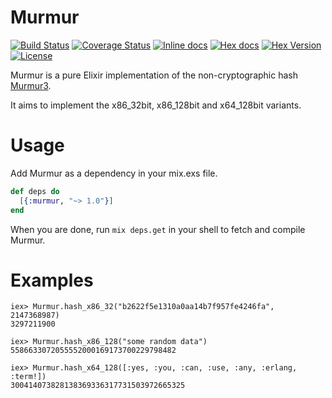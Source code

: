 Murmur
======

[![Build Status](https://img.shields.io/travis/gmcabrita/murmur.svg?style=flat)](https://travis-ci.org/gmcabrita/murmur)
[![Coverage Status](https://img.shields.io/coveralls/gmcabrita/murmur.svg?style=flat)](https://coveralls.io/r/gmcabrita/murmur?branch=master)
[![Inline docs](http://inch-ci.org/github/gmcabrita/murmur.svg?branch=master)](http://inch-ci.org/github/gmcabrita/murmur)
[![Hex docs](http://img.shields.io/badge/hex.pm-docs-green.svg?style=flat)](https://hexdocs.pm/murmur)
[![Hex Version](http://img.shields.io/hexpm/v/murmur.svg?style=flat)](https://hex.pm/packages/murmur)
[![License](http://img.shields.io/hexpm/l/murmur.svg?style=flat)](https://github.com/gmcabrita/murmur/blob/master/LICENSE)

Murmur is a pure Elixir implementation of the non-cryptographic hash [Murmur3](https://code.google.com/p/smhasher/wiki/MurmurHash3).

It aims to implement the x86_32bit, x86_128bit and x64_128bit variants.

# Usage

Add Murmur as a dependency in your mix.exs file.

```elixir
def deps do
  [{:murmur, "~> 1.0"}]
end
```

When you are done, run `mix deps.get` in your shell to fetch and compile Murmur.


# Examples

```iex
iex> Murmur.hash_x86_32("b2622f5e1310a0aa14b7f957fe4246fa", 2147368987)
3297211900

iex> Murmur.hash_x86_128("some random data")
5586633072055552000169173700229798482

iex> Murmur.hash_x64_128([:yes, :you, :can, :use, :any, :erlang, :term!])
300414073828138369336317731503972665325
```
